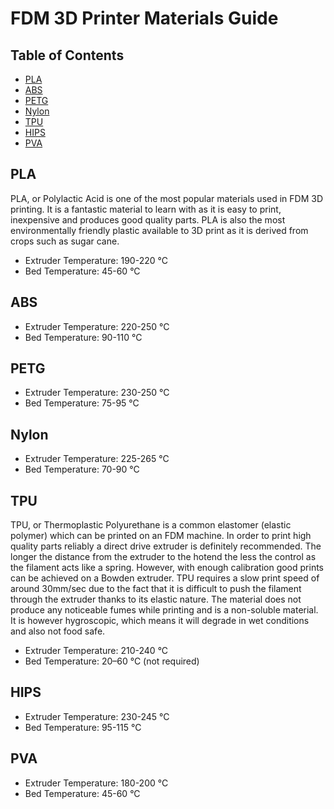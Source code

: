# FDM 3D Printer Materials Guide

## Table of Contents
+ [PLA](#pla)
+ [ABS](#abs)
+ [PETG](#petg)
+ [Nylon](#nylon)
+ [TPU](#tpu)
+ [HIPS](#hips)
+ [PVA](#pva)

## PLA <a name = "pla"></a>
PLA, or Polylactic Acid is one of the most popular materials used in FDM 3D printing. It is a fantastic material to learn with as it is easy to print, inexpensive and produces good quality parts. PLA is also the most environmentally friendly plastic available to 3D print as it is derived from crops such as sugar cane.

- Extruder Temperature: 190-220 °C
- Bed Temperature: 45-60 °C

## ABS <a name = "abs"></a>
- Extruder Temperature: 220-250 °C
- Bed Temperature: 90-110 °C

## PETG <a name = "petg"></a>
- Extruder Temperature: 230-250 °C
- Bed Temperature: 75-95 °C

## Nylon <a name = "nylon"></a>
- Extruder Temperature: 225-265 °C
- Bed Temperature: 70-90 °C

## TPU <a name = "tpu"></a>
TPU, or Thermoplastic Polyurethane is a common elastomer (elastic polymer) which can be printed on an FDM machine. In order to print high quality parts reliably a direct drive extruder is definitely recommended. The longer the distance from the extruder to the hotend the less the control as the filament acts like a spring. However, with enough calibration good prints can be achieved on a Bowden extruder. TPU requires a slow print speed of around 30mm/sec due to the fact that it is difficult to push the filament through the extruder thanks to its elastic nature. The material does not produce any noticeable fumes while printing and is a non-soluble material. It is however hygroscopic, which means it will degrade in wet conditions and also not food safe.

- Extruder Temperature: 210-240 °C
- Bed Temperature: 20–60 °C (not required)

## HIPS <a name = "hips"></a>
- Extruder Temperature: 230-245 °C
- Bed Temperature: 95-115 °C

## PVA <a name = "pva"></a>
- Extruder Temperature: 180-200 °C
- Bed Temperature: 45-60 °C
